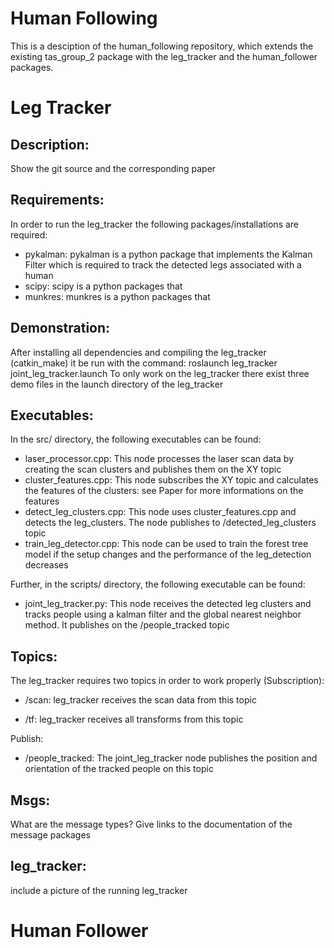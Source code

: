 Human Following
===========

This is a desciption of the human_following repository, which extends the existing tas_group_2 package with the leg_tracker and the human_follower packages.


Leg Tracker
===========
Description:
--------------------

Show the git source and the corresponding paper 

Requirements:
--------------------

In order to run the leg_tracker the following packages/installations are required: 

- pykalman: pykalman is a python package that implements the Kalman Filter which is required to track the detected legs associated with a human 
- scipy: scipy is a python packages that 
- munkres: munkres is a python packages that 


Demonstration:
--------------------

After installing all dependencies and compiling the leg_tracker (catkin_make) it be run with the command: roslaunch leg_tracker joint_leg_tracker.launch
To only work on the leg_tracker there exist three demo files in the launch directory of the leg_tracker


Executables:
--------------------

In the src/ directory, the following executables can be found: 


- laser_processor.cpp: This node processes the laser scan data by creating the scan clusters and publishes them on the XY topic 
- cluster_features.cpp: This node subscribes the XY topic and calculates the features of the clusters: see Paper for more informations on the features
- detect_leg_clusters.cpp: This node uses cluster_features.cpp and detects the leg_clusters. The node publishes to /detected_leg_clusters topic
- train_leg_detector.cpp: This node can be used to train the forest tree model if the setup changes and the performance of the leg_detection decreases

Further, in the scripts/ directory, the following executable can be found: 

- joint_leg_tracker.py: This node receives the detected leg clusters and tracks people using a kalman filter and the global nearest neighbor method. It publishes on the /people_tracked topic


Topics:
--------------------

The leg_tracker requires two topics in order to work properly (Subscription): 

- /scan: leg_tracker receives the scan data from this topic

- /tf: leg_tracker receives all transforms from this topic

Publish: 

- /people_tracked: The joint_leg_tracker node publishes the position and orientation of the tracked people on this topic


Msgs:
--------------------

What are the message types?
Give links to the documentation of the message packages 

leg_tracker:
--------------------

include a picture of the running leg_tracker 


Human Follower
===========




